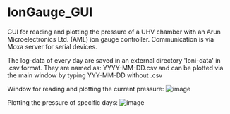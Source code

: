 # IonGauge_GUI
GUI for reading and plotting the pressure of a UHV chamber with an Arun Microelectronics Ltd. (AML) ion gauge controller. Communication is via Moxa server for serial devices. 

The log-data of every day are saved in an external directory 'Ioni-data' in .csv format. They are named as: YYYY-MM-DD.csv and can be plotted via the main window by typing YYY-MM-DD without .csv

Window for reading and plotting the current pressure:
![image](https://github.com/SHilgers/IonGauge_GUI/assets/32986815/bddde19a-fc8e-4991-90b3-48c02606a1e7)

Plotting the pressure of specific days:
![image](https://github.com/SHilgers/IonGauge_GUI/assets/32986815/beeb1133-abf3-4c61-b498-f7b1bf02e237)

